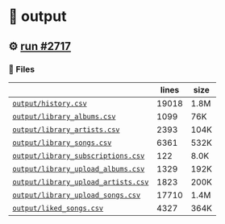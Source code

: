 # 📝  output 

## ⚙️ [run #2717](https://github.com/jwenerd/ytm-dl/actions/runs/11832064001)

### 📁 Files

|                                                                         |lines|size|
|-------------------------------------------------------------------------|-----|----|
|[`output/history.csv` ](output/history.csv)                              |19018|1.8M|
|[`output/library_albums.csv` ](output/library_albums.csv)                |1099 |76K |
|[`output/library_artists.csv` ](output/library_artists.csv)              |2393 |104K|
|[`output/library_songs.csv` ](output/library_songs.csv)                  |6361 |532K|
|[`output/library_subscriptions.csv` ](output/library_subscriptions.csv)  |122  |8.0K|
|[`output/library_upload_albums.csv` ](output/library_upload_albums.csv)  |1329 |192K|
|[`output/library_upload_artists.csv` ](output/library_upload_artists.csv)|1823 |200K|
|[`output/library_upload_songs.csv` ](output/library_upload_songs.csv)    |17710|1.4M|
|[`output/liked_songs.csv` ](output/liked_songs.csv)                      |4327 |364K|